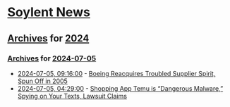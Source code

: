 # [Soylent News](../../../README.md)

## [Archives](../../index.md) for [2024](../index.md)

### [Archives](../../index.md) for [2024-07-05](index.md)

* [2024-07-05, 09:16:00](https://soylentnews.org/article.pl?sid=24/07/04/024253&from=rss) - [Boeing Reacquires Troubled Supplier Spirit, Spun Off in 2005](https://soylentnews.org/article.pl?sid=24/07/04/024253&from=rss)
* [2024-07-05, 04:29:00](https://soylentnews.org/article.pl?sid=24/07/04/0153219&from=rss) - [Shopping App Temu is “Dangerous Malware,” Spying on Your Texts, Lawsuit Claims](https://soylentnews.org/article.pl?sid=24/07/04/0153219&from=rss)
